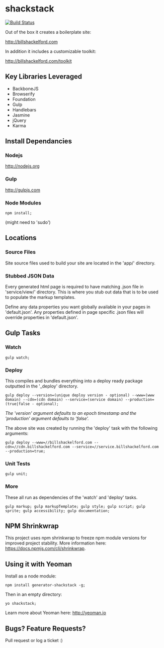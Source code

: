 # shackstack

[![Build Status](https://travis-ci.org/bshack/shackstack.svg?branch=master)](https://travis-ci.org/bshack/shackstack)

Out of the box it creates a boilerplate site:

http://billshackelford.com

In addition it includes a customizable toolkit:

http://billshackelford.com/toolkit

## Key Libraries Leveraged

- BackboneJS
- Browserify
- Foundation
- Gulp
- Handlebars
- Jasmine
- jQuery
- Karma

## Install Dependancies

### Nodejs

http://nodejs.org

### Gulp

http://gulpjs.com

### Node Modules

`npm install;`

(might need to 'sudo')

## Locations

### Source Files

Site source files used to build your site are located in the 'app/' directory.

### Stubbed JSON Data

Every generated html page is required to have matching .json file in 'service/view/' directory. This is where you stub out data that is to be used to populate the markup templates.

Define any data properties you want globally available in your pages in 'default.json'. Any properties defined in page specific .json files will override properties in 'default.json'.

## Gulp Tasks

### Watch

`gulp watch;`

### Deploy

This compiles and bundles everything into a deploy ready package outputted in the '\_deploy' directory.

`gulp deploy
    --version=(unique deploy version - optional)
    --www=(www domain)
    --cdn=(cdn domain)
    --service=(service domain)
    --production=(true|false - optional);`

_The 'version' argument defaults to an epoch timestamp and the 'production' argument defaults to 'false'._

The above site was created by running the 'deploy' task with the following arguments:

`gulp deploy
    --www=//billshackelford.com
    --cdn=//cdn.billshackelford.com
    --service=//service.billshackelford.com
    --production=true;`

### Unit Tests

`gulp unit;`

### More

These all run as dependencies of the 'watch' and 'deploy' tasks.

`gulp markup;
gulp markupTemplate;
gulp style;
gulp script;
gulp sprite;
gulp accessibility;
gulp documentation;`

## NPM Shrinkwrap

This project uses npm shrinkwrap to freeze npm module versions for improved project stability. More information here: https://docs.npmjs.com/cli/shrinkwrap.

## Using it with Yeoman

Install as a node module:

`npm install generator-shackstack -g;`

Then in an empty directory:

`yo shackstack;`

Learn more about Yeoman here: http://yeoman.io

## Bugs? Feature Requests?

Pull request or log a ticket :)
